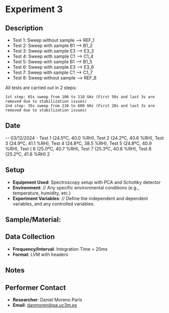 # Experiment 3

## Description
  - Test 1: Sweep without sample --> REF_1
  - Test 2: Sweep with sample B1 --> B1_2
  - Test 3: Sweep with sample E3 --> E3_3
  - Test 4: Sweep with sample C1 --> C1_4
  - Test 5: Sweep with sample B1 --> B1_5
  - Test 6: Sweep with sample E3 --> E3_6
  - Test 7: Sweep with sample C1 --> C1_7
  - Test 8: Sweep without sample --> REF_8


  All tests are carried out in 2 steps:

    1st step: 65s sweep from 100 to 210 GHz (First 50s and last 3s are removed due to stabilization issues)
    2nd step: 35s sweep from 210 to 600 GHz (First 20s and last 3s are removed due to stabilization issues)

## Date
-- 03/12/2024 - Test 1 (24.5ºC, 40.0 %RH), Test 2 (24.2ºC, 40.6 %RH), Test 3 (24.9ºC, 41.1 %RH), Test 4 (24.8ºC, 38.5 %RH), Test 5 (24.8ºC, 40.9 %RH), Test ( 6 (25.0ºC, 40.7 %RH), Test 7 (25.3ºC, 40.8 %RH), Test 8 (25.2ºC, 41.6 %RH)
2
## Setup
- **Equipment Used**: Spectroscopy setup with PCA and Schottky detector
- **Environment**: // Any specific environmental conditions (e.g., temperature, humidity, etc.)
- **Experiment Variables**: // Define the independent and dependent variables, and any controlled variables.

## **Sample/Material**: 

## Data Collection
- **Frequency/Interval**: Integration Time = 20ms
- **Format**: LVM with headers

## Notes


## Performer Contact
- **Researcher**: Daniel Moreno París
- **Email**: danmoren@pa.uc3m.es

